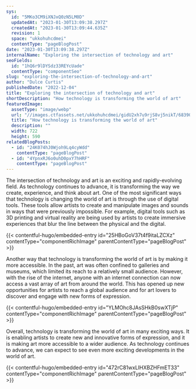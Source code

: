 ```yaml
---
sys:
  id: "5MKo3CM9iXNJxQ0zN5LM0D"
  updatedAt: "2023-01-30T13:09:38.297Z"
  createdAt: "2023-01-30T13:09:44.635Z"
  revision: 1
  space: "ukkohuhcdmei"
  contentType: "pageBlogPost"
date: "2023-01-30T13:09:38.297Z"
internalName: "Exploring the intersection of technology and art"
seoFields:
  id: "1hQ6r9lDYSdz33REYcUade"
  contentType: "componentSeo"
slug: "exploring-the-intersection-of-technology-and-art"
author: "Dulce Curtis"
publishedDate: "2022-12-04"
title: "Exploring the intersection of technology and art"
shortDescription: "How technology is transforming the world of art"
featuredImage:
  assetType: "image/webp"
  url: "//images.ctfassets.net/ukkohuhcdmei/gidU2xh7u9rjS8vj5nikT/68390b6845187f12a0a4c28355109366/art1.webp"
  title: "How technology is transforming the world of art"
  description: ""
  width: 722
  height: 590
relatedBlogPosts:
  - id: "24K074hJ0Wjoh9Lq4cyWdd"
    contentType: "pageBlogPost"
  - id: "4YpnxRJ6o0uhD0pxY7hHRF"
    contentType: "pageBlogPost"
---
```


The intersection of technology and art is an exciting and rapidly-evolving field. As technology continues to advance, it is transforming the way we create, experience, and think about art.
One of the most significant ways that technology is changing the world of art is through the use of digital tools. These tools allow artists to create and manipulate images and sounds in ways that were previously impossible. For example, digital tools such as 3D printing and virtual reality are being used by artists to create immersive experiences that blur the line between the physical and the digital.

{{< contentful-hugo/embedded-entry id="25HBoGoV37t4f9itaLZCXz" contentType="componentRichImage" parentContentType="pageBlogPost" >}}

Another way that technology is transforming the world of art is by making it more accessible. In the past, art was often confined to galleries and museums, which limited its reach to a relatively small audience. However, with the rise of the internet, anyone with an internet connection can now access a vast array of art from around the world. This has opened up new opportunities for artists to reach a global audience and for art lovers to discover and engage with new forms of expression.

{{< contentful-hugo/embedded-entry id="YLMOhc8JAsSHkB0swXTjP" contentType="componentRichImage" parentContentType="pageBlogPost" >}}

Overall, technology is transforming the world of art in many exciting ways. It is enabling artists to create new and innovative forms of expression, and it is making art more accessible to a wider audience. As technology continues to advance, we can expect to see even more exciting developments in the world of art.

{{< contentful-hugo/embedded-entry id="472rC81wxLIHXBZHFmET33" contentType="componentRichImage" parentContentType="pageBlogPost" >}}



